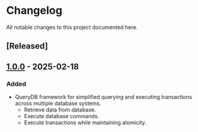 # Changelog
All notable changes to this project documented here.

## [Released]

## [1.0.0](https://www.nuget.org/packages/QueryDB/1.0.0) - 2025-02-18
### Added
- QueryDB framework for simplified querying and executing transactions across multiple database systems.
    - Retrieve data from database.
    - Execute database commands.
    - Execute transactions while maintaining atomicity.